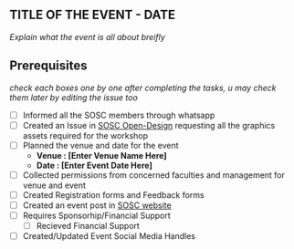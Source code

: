 ## TITLE OF THE EVENT - DATE

_Explain what the event is all about breifly_

## Prerequisites
_check each boxes one by one after completing the tasks, u may check them later by editing the issue too_
- [ ] Informed all the SOSC members through whatsapp
- [ ] Created an Issue in [SOSC Open-Design](https://github.com/so-sc/open-design) requesting all the graphics assets required for the workshop
- [ ] Planned the venue and date for the event
  - **Venue : [Enter Venue Name Here]**
  - **Date  : [Enter Event Date Here]**
- [ ] Collected permissions from concerned faculties and management for venue and event
- [ ] Created Registration forms and Feedback forms
- [ ] Created an event post in [SOSC website](https://github.com/so-sc/sosc-website)
- [ ] Requires Sponsorhip/Financial Support
  - [ ] Recieved Financial Support
- [ ] Created/Updated Event Social Media Handles
